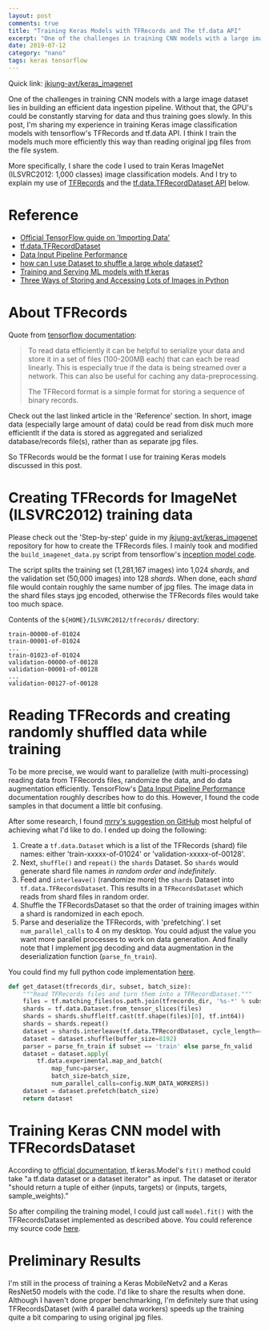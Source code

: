 ```yaml
---
layout: post
comments: true
title: "Training Keras Models with TFRecords and The tf.data API"
excerpt: "One of the challenges in training CNN models with a large image dataset lies in building an efficient data ingestion pipeline.  Without that, the GPU's could be constantly starving for data and thus training goes slowly.  In this post, I'm sharing my experience in training Keras image classification models with tensorflow's TFRecords and tf.data API.  I think I train the models much more efficiently this way than reading original jpg files from the file system."
date: 2019-07-12
category: "nano"
tags: keras tensorflow
---
```


Quick link: [jkjung-avt/keras_imagenet](https://github.com/jkjung-avt/keras_imagenet)

One of the challenges in training CNN models with a large image dataset lies in building an efficient data ingestion pipeline.  Without that, the GPU's could be constantly starving for data and thus training goes slowly.  In this post, I'm sharing my experience in training Keras image classification models with tensorflow's TFRecords and tf.data API.  I think I train the models much more efficiently this way than reading original jpg files from the file system.

More specifically, I share the code I used to train Keras ImageNet (ILSVRC2012: 1,000 classes) image classification models.  And I try to explain my use of [TFRecords](https://www.tensorflow.org/tutorials/load_data/tf_records) and the [tf.data.TFRecordDataset API](https://www.tensorflow.org/api_docs/python/tf/data/TFRecordDataset) below.

# Reference

* [Official TensorFlow guide on 'Importing Data'](https://www.tensorflow.org/guide/datasets)
* [tf.data.TFRecordDataset](https://www.tensorflow.org/api_docs/python/tf/data/TFRecordDataset)
* [Data Input Pipeline Performance](https://www.tensorflow.org/guide/performance/datasets)
* [how can I use Dataset to shuffle a large whole dataset?](https://github.com/tensorflow/tensorflow/issues/14857#issuecomment-347261151)
* [Training and Serving ML models with tf.keras](https://medium.com/tensorflow/training-and-serving-ml-models-with-tf-keras-fd975cc0fa27)
* [Three Ways of Storing and Accessing Lots of Images in Python](https://realpython.com/storing-images-in-python/)

# About TFRecords

   Quote from [tensorflow documentation](https://www.tensorflow.org/tutorials/load_data/tf_records):

   > To read data efficiently it can be helpful to serialize your data and store it in a set of files (100-200MB each) that can each be read linearly. This is especially true if the data is being streamed over a network. This can also be useful for caching any data-preprocessing.
   >
   > The TFRecord format is a simple format for storing a sequence of binary records.

   Check out the last linked article in the 'Reference' section.  In short, image data (especially large amount of data) could be read from disk much more efficientlt if the data is stored as aggregated and serialized database/records file(s), rather than as separate jpg files.

   So TFRecords would be the format I use for training Keras models discussed in this post.

# Creating TFRecords for ImageNet (ILSVRC2012) training data

   Please check out the 'Step-by-step' guide in my [jkjung-avt/keras_imagenet](https://github.com/jkjung-avt/keras_imagenet) repository for how to create the TFRecords files.  I mainly took and modified the `build_imagenet_data.py` script from tensorflow's [inception model code](https://github.com/tensorflow/models/tree/master/research/inception/inception/data).

   The script splits the training set (1,281,167 images) into 1,024 *shards*, and the validation set (50,000 images) into 128 *shards*.  When done, each *shard* file would contain roughly the same number of jpg files.  The image data in the shard files stays jpg encoded, otherwise the TFRecords files would take too much space.

   Contents of the `${HOME}/ILSVRC2012/tfrecords/` directory:

   ```
   train-00000-of-01024
   train-00001-of-01024
   ...
   train-01023-of-01024
   validation-00000-of-00128
   validation-00001-of-00128
   ...
   validation-00127-of-00128
   ```

# Reading TFRecords and creating randomly shuffled data while training

   To be more precise, we would want to parallelize (with multi-processing) reading data from TFRecords files, randomize the data, and do data augmentation efficiently.  TensorFlow's [Data Input Pipeline Performance](https://www.tensorflow.org/guide/performance/datasets#input_pipeline_structure) documentation roughly describes how to do this.  However, I found the code samples in that document a little bit confusing.

   After some research, I found [mrry's suggestion on GitHub](https://github.com/tensorflow/tensorflow/issues/14857) most helpful of achieving what I'd like to do.  I ended up doing the following:

   1. Create a `tf.data.Dataset` which is a list of the TFRecords (shard) file names: either 'train-xxxxx-of-01024' or 'validation-xxxxx-of-00128'.
   2. Next, `shuffle()` and `repeat()` the `shards` Dataset.  So `shards` would generate shard file names *in random order and indefinitely*.
   3. Feed and `interleave()` (randomize more) the `shards` Dataset into `tf.data.TFRecordsDataset`.  This results in a `TFRecordsDataset` which reads from shard files in random order.
   4. Shuffle the TFRecordsDataset so that the order of training images within a shard is randomized in each epoch.
   5. Parse and deserialize the TFRecords, with 'prefetching'.  I set `num_parallel_calls` to 4 on my desktop.  You could adjust the value you want more parallel processes to work on data generation.  And finally note that I implement jpg decoding and data augmentation in the deserialization function (`parse_fn_train`).

   You could find my full python code implementation [here](https://github.com/jkjung-avt/keras_imagenet/blob/master/utils/dataset.py#L119).

   ```python
   def get_dataset(tfrecords_dir, subset, batch_size):
       """Read TFRecords files and turn them into a TFRecordDataset."""
       files = tf.matching_files(os.path.join(tfrecords_dir, '%s-*' % subset))
       shards = tf.data.Dataset.from_tensor_slices(files)
       shards = shards.shuffle(tf.cast(tf.shape(files)[0], tf.int64))
       shards = shards.repeat()
       dataset = shards.interleave(tf.data.TFRecordDataset, cycle_length=4)
       dataset = dataset.shuffle(buffer_size=8192)
       parser = parse_fn_train if subset == 'train' else parse_fn_valid
       dataset = dataset.apply(
           tf.data.experimental.map_and_batch(
               map_func=parser,
               batch_size=batch_size,
               num_parallel_calls=config.NUM_DATA_WORKERS))
       dataset = dataset.prefetch(batch_size)
       return dataset
   ```

# Training Keras CNN model with TFRecordsDataset

   According to [official documentation](https://www.tensorflow.org/api_docs/python/tf/keras/Model#fit), tf.keras.Model's `fit()` method could take "a tf.data dataset or a dataset iterator" as input.  The dataset or iterator "should return a tuple of either (inputs, targets) or (inputs, targets, sample_weights)."

   So after compiling the training model, I could just call `model.fit()` with the TFRecordsDataset implemented as described above.  You could reference my source code [here](https://github.com/jkjung-avt/keras_imagenet/blob/master/train.py#L88).

# Preliminary Results

   I'm still in the process of training a Keras MobileNetv2 and a Keras ResNet50 models with the code.  I'd like to share the results when done.  Although I haven't done proper benchmarking, I'm definitely sure that using TFRecordsDataset (with 4 parallel data workers) speeds up the training quite a bit comparing to using original jpg files.
